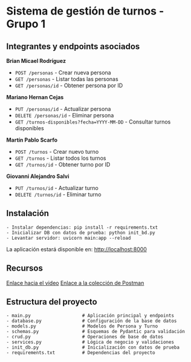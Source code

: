 # Sistema de gestión de turnos - Grupo 1


## Integrantes y endpoints asociados

**Brian Micael Rodríguez**
- `POST /personas` - Crear nueva persona
- `GET /personas` - Listar todas las personas
- `GET /personas/id` - Obtener persona por ID

**Mariano Hernan Cejas**
- `PUT /personas/id` - Actualizar persona
- `DELETE /personas/id` - Eliminar persona 
- `GET /turnos-disponibles?fecha=YYYY-MM-DD` - Consultar turnos disponibles

**Martín Pablo Scarfo**
- `POST /turnos` - Crear nuevo turno
- `GET /turnos` - Listar todos los turnos
- `GET /turnos/id` - Obtener turno por ID

**Giovanni Alejandro Salvi**
- `PUT /turnos/id` - Actualizar turno
- `DELETE /turnos/id` - Eliminar turno

## Instalación
```
- Instalar dependencias: pip install -r requirements.txt
- Inicializar DB con datos de prueba: python init_bd.py
- Levantar servidor: uvicorn main:app --reload
```

La aplicación estará disponible en: 
[http://localhost:8000](http://localhost:8000)

## Recursos
[Enlace hacia el video](https://vimeo.com/1121365102)
[Enlace a la colección de Postman](https://cejasm96-5484561.postman.co/workspace/SL-P---GRUPO-1's-Workspace~400713a7-73f3-45fe-8e48-c08af882d950/collection/48546434-10267aa8-e46d-467c-a444-37723e964e4d?action=share&creator=48546434)

## Estructura del proyecto
```
- main.py                   # Aplicación principal y endpoints
- database.py               # Configuración de la base de datos
- models.py                 # Modelos de Persona y Turno
- schemas.py                # Esquemas de Pydantic para validación
- crud.py                   # Operaciones de base de datos
- services.py               # Lógica de negocio y validaciones
- init_db.py                # Inicialización con datos de prueba
- requirements.txt          # Dependencias del proyecto